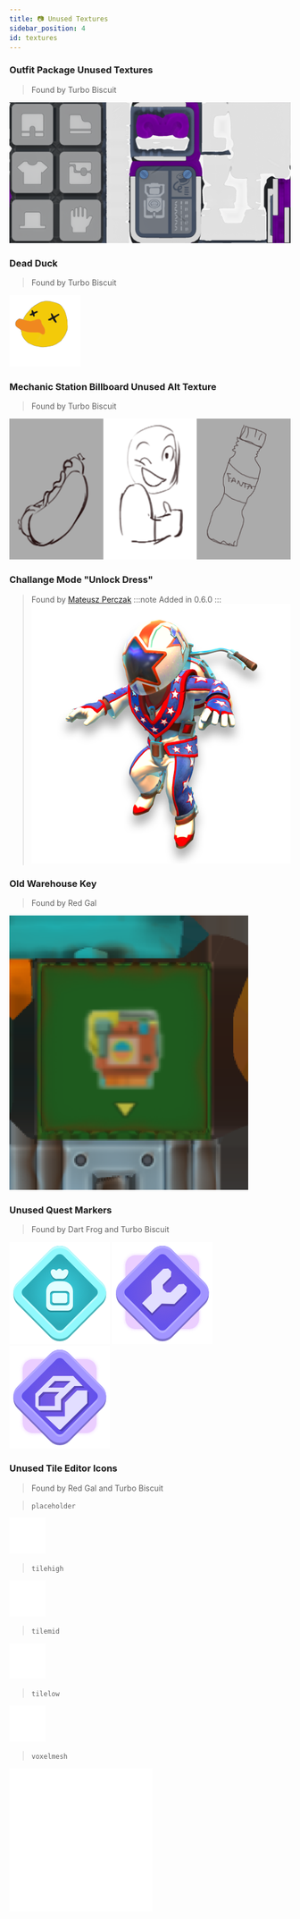```yaml
---
title: 📷 Unused Textures
sidebar_position: 4
id: textures
---
```


### Outfit Package Unused Textures
> Found by Turbo Biscuit

![](./outfitpackge.png)

### Dead Duck
> Found by Turbo Biscuit

![](./deadduckhead.png)

### Mechanic Station Billboard Unused Alt Texture
> Found by Turbo Biscuit

![](./mechanicstationbillboardalt.png)

### Challange Mode "Unlock Dress"
> Found by [Mateusz Perczak](https://github.com/MateuszPerczak)
:::note
Added in 0.6.0
:::
![](./challengemode_unlock_dress.png)

### Old Warehouse Key
> Found by Red Gal

![](./old-warehouse-key.png)

### Unused Quest Markers
> Found by Dart Frog and Turbo Biscuit

![](./icon_lostitem_large.png)
![](./icon_mechanicstation_large.png)
![](./icon_spaceship_large.png)

### Unused Tile Editor Icons
> Found by Red Gal and Turbo Biscuit


> `placeholder`

![](./ed_icon_placeholder.png)


> `tilehigh`

![](./ed_icon_tilehigh.png)


> `tilemid`

![](./ed_icon_tilemid.png)


> `tilelow`

![](./ed_icon_tilelow.png)


> `voxelmesh`

![](./ed_gizmo_voxelmesh.png)